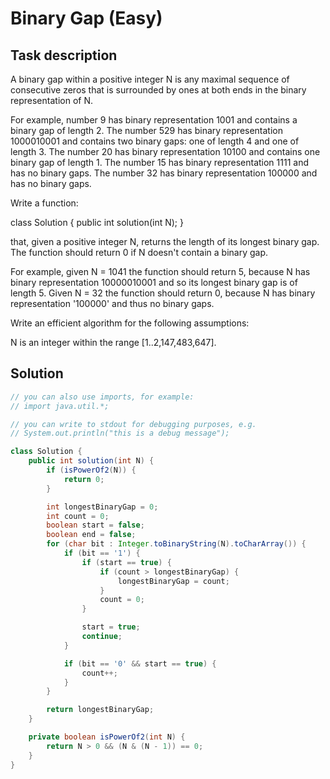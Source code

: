 # Binary Gap (Easy)

## Task description

A binary gap within a positive integer N is any maximal sequence of consecutive zeros that is surrounded by ones at both ends in the binary representation of N.

For example, number 9 has binary representation 1001 and contains a binary gap of length 2. The number 529 has binary representation 1000010001 and contains two binary gaps: one of length 4 and one of length 3. The number 20 has binary representation 10100 and contains one binary gap of length 1. The number 15 has binary representation 1111 and has no binary gaps. The number 32 has binary representation 100000 and has no binary gaps.

Write a function:

class Solution { public int solution(int N); }

that, given a positive integer N, returns the length of its longest binary gap. The function should return 0 if N doesn't contain a binary gap.

For example, given N = 1041 the function should return 5, because N has binary representation 10000010001 and so its longest binary gap is of length 5. Given N = 32 the function should return 0, because N has binary representation '100000' and thus no binary gaps.

Write an efficient algorithm for the following assumptions:

N is an integer within the range [1..2,147,483,647].

## Solution

```java
// you can also use imports, for example:
// import java.util.*;

// you can write to stdout for debugging purposes, e.g.
// System.out.println("this is a debug message");

class Solution {
    public int solution(int N) {
        if (isPowerOf2(N)) {
            return 0;
        }

        int longestBinaryGap = 0;
        int count = 0;
        boolean start = false;
        boolean end = false;
        for (char bit : Integer.toBinaryString(N).toCharArray()) {
            if (bit == '1') {
                if (start == true) {
                    if (count > longestBinaryGap) {
                        longestBinaryGap = count;
                    }
                    count = 0;
                }

                start = true;
                continue;
            }

            if (bit == '0' && start == true) {
                count++;
            }
        }

        return longestBinaryGap;
    }

    private boolean isPowerOf2(int N) {
        return N > 0 && (N & (N - 1)) == 0;
    }
}
```